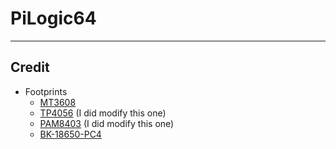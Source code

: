 # PiLogic64

---

## Credit
-   Footprints
    - [MT3608](https://github.com/kubabuda/misc_footprints/)
    -   [TP4056](https://github.com/ccadic/TP4056-18650) (I did modify this one)
    -   [PAM8403](https://github.com/johnnycubides/pam8403-module-kicad-lib/tree/main) (I did modify this one)
    -   [BK-18650-PC4](https://www.snapeda.com/parts/BK-18650-PC4/Memory%20Protection%20Devices/view-part/?p=BK-18650-PC2&welcome=home&ref=mpd_rel&t=None)